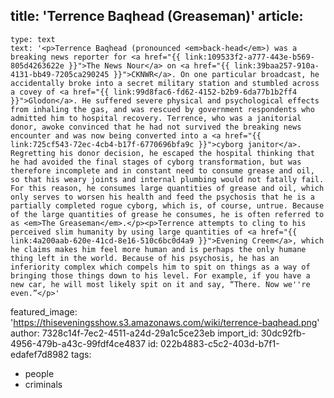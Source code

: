 title: 'Terrence Baqhead (Greaseman)'
article:
  -
    type: text
    text: '<p>Terrence Baqhead (pronounced <em>back-head</em>) was a breaking news reporter for <a href="{{ link:109533f2-a777-443e-b569-805d4263622e }}">The News Nour</a> on <a href="{{ link:39baa257-910a-4131-bb49-7205ca290245 }}">CKNWR</a>. On one particular broadcast, he accidentally broke into a secret military station and stumbled across a covey of <a href="{{ link:99d8fac6-fd62-4152-b2b9-6da77b1b2ff4 }}">Glodon</a>. He suffered severe physical and psychological effects from inhaling the gas, and was rescued by government respondents who admitted him to hospital recovery. Terrence, who was a janitorial donor, awoke convinced that he had not survived the breaking news encounter and was now being converted into a <a href="{{ link:725cf543-72ec-4cb4-b17f-6770696bfa9c }}">cyborg janitor</a>. Regretting his donor decision, he escaped the hospital thinking that he had avoided the final stages of cyborg transformation, but was therefore incomplete and in constant need to consume grease and oil, so that his weary joints and internal plumbing would not fatally fail. For this reason, he consumes large quantities of grease and oil, which only serves to worsen his health and feed the psychosis that he is a partially completed rogue cyborg, which is, of course, untrue. Because of the large quantities of grease he consumes, he is often referred to as <em>The Greaseman</em>.</p><p>Terrence attempts to cling to his perceived slim humanity by using large quantities of <a href="{{ link:4a200aab-620e-41cd-8e16-510c6bc0d4a9 }}">Evening Creem</a>, which he claims makes him feel more human and is perhaps the only humane thing left in the world. Because of his psychosis, he has an inferiority complex which compels him to spit on things as a way of bringing those things down to his level. For example, if you have a new car, he will most likely spit on it and say, “There. Now we''re even.”</p>'
featured_image: 'https://thiseveningsshow.s3.amazonaws.com/wiki/terrence-baqhead.png'
author: 7328c14f-7ec2-4511-a24d-29a1c5ce23eb
import_id: 30dc92fb-4956-479b-a43c-99fdf4ce4837
id: 022b4883-c5c2-403d-b7f1-edafef7d8982
tags:
  - people
  - criminals
